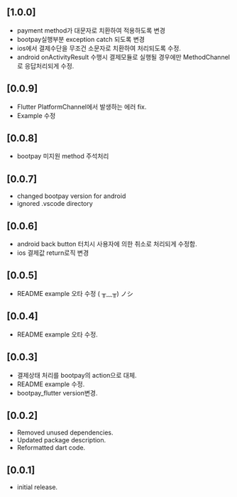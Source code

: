 ## [1.0.0]
* payment method가 대문자로 치환하여 적용하도록 변경
* bootpay실행부분 exception  catch 되도록 변경
* ios에서 결제수단을 무조건 소문자로 치환하여 처리되도록 수정.
* android onActivityResult 수행시 결제모듈로 실행될 경우에만 MethodChannel로 응답처리되게 수정.

## [0.0.9]
* Flutter PlatformChannel에서 발생하는 에러 fix.
* Example 수정

## [0.0.8]
* bootpay 미지원 method 주석처리

## [0.0.7]
* changed bootpay version for android
* ignored .vscode directory

## [0.0.6]
* android back button 터치시 사용자에 의한 취소로 처리되게 수정함.
* ios 결제값 return로직 변경

## [0.0.5]
* README example 오타 수정 ( ╥﹏╥) ノシ

## [0.0.4]
* README example 오타 수정.

## [0.0.3]
* 결제상태 처리를 bootpay의 action으로 대체.
* README example 수정.
* bootpay_flutter version변경.

## [0.0.2]
* Removed unused dependencies.
* Updated package description.
* Reformatted dart code.

## [0.0.1]
* initial release.
